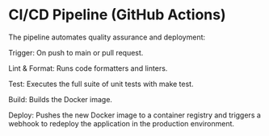# CI/CD Pipeline (GitHub Actions)
The pipeline automates quality assurance and deployment:

Trigger: On push to main or pull request.

Lint & Format: Runs code formatters and linters.

Test: Executes the full suite of unit tests with make test.

Build: Builds the Docker image.

Deploy: Pushes the new Docker image to a container registry and triggers a webhook to redeploy the application in the production environment.